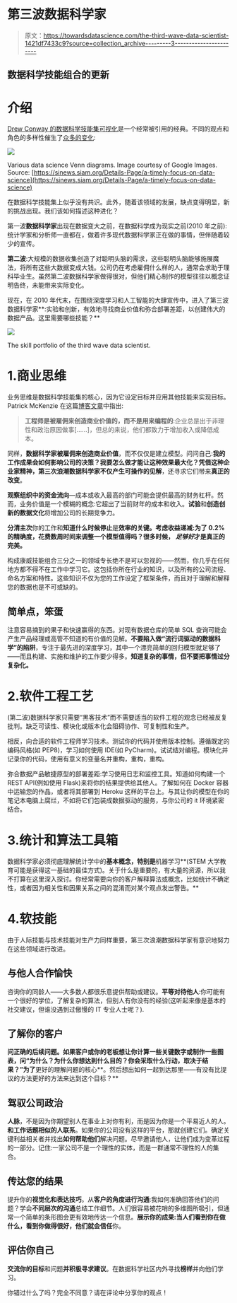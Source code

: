 # 第三波数据科学家

> 原文：<https://towardsdatascience.com/the-third-wave-data-scientist-1421df7433c9?source=collection_archive---------3----------------------->

## 数据科学技能组合的更新

# 介绍

[Drew Conway 的数据科学技能集可视化](http://drewconway.com/zia/2013/3/26/the-data-science-venn-diagram)是一个经常被引用的经典。不同的观点和角色的多样性催生了[众多的变化](http://www.prooffreader.com/2016/09/battle-of-data-science-venn-diagrams.html):

![](img/ba60dc70f4f867fd1bfed5c1d5187c57.png)

Various data science Venn diagrams. Image courtesy of Google Images. Source: [https://sinews.siam.org/Details-Page/a-timely-focus-on-data-science](https://sinews.siam.org/Details-Page/a-timely-focus-on-data-science)

在数据科学技能集上似乎没有共识。此外，随着该领域的发展，缺点变得明显，新的挑战出现。我们该如何描述这种进化？

第一波**数据科学家**出现在数据变大之前，在数据科学成为现实之前(2010 年之前):统计学家和分析师一直都在，做着许多现代数据科学家正在做的事情，但伴随着较少的宣传。

**第二波**:大规模的数据收集创造了对聪明头脑的需求，这些聪明头脑能够施展魔法，将所有这些大数据变成大钱。公司仍在考虑雇佣什么样的人，通常会求助于理科毕业生。虽然第二波数据科学家做得很对，但他们精心制作的模型往往以概念证明告终，未能带来实际变化。

现在，在 2010 年代末，在围绕深度学习和人工智能的大肆宣传中，进入了第三波数据科学家**:实验和创新，有效地寻找商业价值和弥合部署差距，以创建伟大的数据产品。这里需要哪些技能？**

![](img/178f8c8d743effde60a50c826742476b.png)

The skill portfolio of the third wave data scientist.

# 1.商业思维

业务思维是数据科学技能集的核心，因为它设定目标并应用其他技能来实现目标。Patrick McKenzie 在这篇[博客文章](https://www.kalzumeus.com/2011/10/28/dont-call-yourself-a-programmer/)中指出:

> **工程师是被雇佣来创造商业价值的，而不是用来编程的**:企业总是出于非理性和政治原因做事[……]，但总的来说，他们都致力于增加收入或降低成本。

同样，**数据科学家被雇佣来创造商业价值**，而不仅仅是建立模型。问问自己:**我的工作成果会如何影响公司的决策？**我要怎么做才能让这种效果最大化？凭借这种企业家精神，第三次浪潮数据科学家不仅产生**可操作的见解**，还寻求它们带来**真正的改变**。

**观察组织中的资金流向**—成本或收入最高的部门可能会提供最高的财务杠杆。然而，业务价值是一个模糊的概念:它超出了当前财年的成本和收入。**试验**和**创造创新的数据文化**将增加公司的长期竞争力。

**分清主次**你的工作和**知道什么时候停止**是**效率的关键。考虑收益递减:为了 0.2%的精确度，花费数周时间来调整一个模型值得吗？很多时候， ***足够好*才是真正的完美**。**

构成康威技能组合三分之一的领域专长绝不是可以忽视的——然而，你几乎在任何地方都不得不在工作中学习它。这包括你所在行业的知识，以及所有的公司流程、命名方案和特性。这些知识不仅为您的工作设定了框架条件，而且对于理解和解释您的数据也是不可或缺的。

## 简单点，笨蛋

注意容易摘到的果子和快速赢得的东西。对现有数据仓库的简单 SQL 查询可能会产生产品经理或高管不知道的有价值的见解。**不要陷入做“流行词驱动的数据科学”的陷阱**，专注于最先进的深度学习，其中一个漂亮简单的回归模型就足够了——而且构建、实施和维护的工作要少得多。**知道复杂的事情，但不要把事情过分复杂化。**

# 2.软件工程工艺

(第二波)数据科学家只需要“黑客技术”而不需要适当的软件工程的观念已经被反复批判。缺乏可读性、模块化或版本化会阻碍协作、可复制性和生产。

相反，向合适的软件工程师学习技术。测试你的代码并使用版本控制。遵循既定的编码风格(如 PEP8)，学习如何使用 IDE(如 PyCharm)。试试结对编程。模块化并记录你的代码，使用有意义的变量名并重构，重构，重构。

弥合数据产品敏捷原型的部署差距:学习使用日志和监控工具。知道如何构建一个 REST API(例如使用 Flask)来将你的结果提供给其他人。了解如何在 Docker 容器中运输您的作品，或者将其部署到 Heroku 这样的平台上。与其让你的模型在你的笔记本电脑上腐烂，不如将它们包装成数据驱动的服务，与你公司的 it 环境紧密结合。

# 3.统计和算法工具箱

数据科学家必须彻底理解统计学中的**基本概念，特别是**机器学习**(STEM 大学教育可能是获得这一基础的最佳方式)。关于什么是重要的，有大量的资源，所以我不打算在这里深入探讨。你经常需要向你的客户解释算法或概念，比如统计不确定性，或者因为相关性和因果关系之间的混淆而对某个观点发出警告。**

# 4.软技能

由于人际技能与技术技能对生产力同样重要，第三次浪潮数据科学家有意识地努力在这些领域进行改进。

## 与他人合作愉快

咨询你的同龄人——大多数人都很乐意提供帮助或建议。**平等对待他人**:你可能有一个很好的学位，了解复杂的算法，但别人有你没有的经验(这听起来像是基本的社交建议，但谁没遇到过傲慢的 IT 专业人士呢？).

## 了解你的客户

**问正确的后续问题。如果客户或你的老板想让你计算一些关键数字或制作一些图表，问“为什么？为什么你想达到什么目的？你会采取什么行动，取决于结果？”为了**更好的理解问题的核心**。然后想出如何一起到达那里——有没有比提议的方法更好的方法来达到这个目标？**

## 驾驭公司政治

**人脉**，不是因为你期望别人在事业上对你有利，而是因为你是一个平易近人的人。**和工作话题相似的人联系**。如果你的公司没有这样的平台，那就创建它们。确定关键利益相关者并找出**如何帮助他们**解决问题。尽早邀请他人，让他们成为变革过程的一部分。记住:一家公司不是一个理性的实体，而是一群通常不理性的人的集合。

## 传达您的结果

提升你的**视觉化和表达技巧**。从**客户的角度进行沟通**:我如何准确回答他们的问题？学会**不同层次的沟通**总结工作细节。人们很容易被花哨的多维图所吸引，但通常一个简单的条形图会更有效地传达一个信息。**展示你的成果:**当人们看到你在做什么，看到你做得很好，他们就会**信任**你。

## 评估你自己

**交流你的目标**和问题**并积极寻求建议**。在数据科学社区内外寻找**榜样**并向他们学习。

你错过什么了吗？完全不同意？请在评论中分享你的观点！